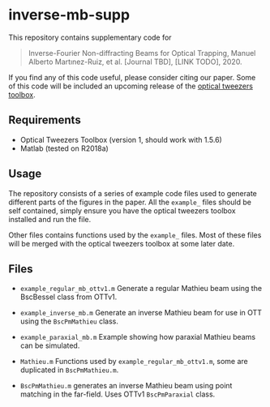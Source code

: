 
inverse-mb-supp
===============

This repository contains supplementary code for

>  Inverse-Fourier Non-diffracting Beams for Optical Trapping,
>  Manuel Alberto Martınez-Ruiz, et al. [Journal TBD], [LINK TODO], 2020.

If you find any of this code useful, please consider citing our paper.
Some of this code will be included an upcoming release of the
[optical tweezers toolbox](https://github.com/ilent2/ott).

Requirements
------------

  * Optical Tweezers Toolbox (version 1, should work with 1.5.6)
  * Matlab (tested on R2018a)

Usage
-----

The repository consists of a series of example code files used
to generate different parts of the figures in the paper.
All the `example_` files should be self contained, simply ensure
you have the optical tweezers toolbox installed and run the file.

Other files contains functions used by the `example_` files.
Most of these files will be merged with the optical tweezers toolbox
at some later date.

Files
-----

  * `example_regular_mb_ottv1.m` Generate a regular Mathieu beam
    using the BscBessel class from OTTv1.

  * `example_inverse_mb.m` Generate an inverse Mathieu beam for use
    in OTT using the `BscPmMathieu` class.

  * `example_paraxial_mb.m` Example showing how paraxial Mathieu beams
    can be simulated.

  * `Mathieu.m` Functions used by `example_regular_mb_ottv1.m`, some
    are duplicated in `BscPmMathieu.m`.

  * `BscPmMathieu.m` generates an inverse Mathieu beam using point
    matching in the far-field.  Uses OTTv1 `BscPmParaxial` class.

